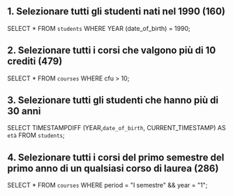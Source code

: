 ## 1. Selezionare tutti gli studenti nati nel 1990 (160)

SELECT \* FROM `students`
WHERE YEAR (date_of_birth) = 1990;

## 2. Selezionare tutti i corsi che valgono più di 10 crediti (479)

SELECT \* FROM `courses`
WHERE cfu > 10;

## 3. Selezionare tutti gli studenti che hanno più di 30 anni

SELECT TIMESTAMPDIFF (YEAR,`date_of_birth`, CURRENT_TIMESTAMP) AS `età`
FROM `students`;

## 4. Selezionare tutti i corsi del primo semestre del primo anno di un qualsiasi corso di laurea (286)

SELECT \* FROM `courses` WHERE period = "I semestre" && year = "1";
